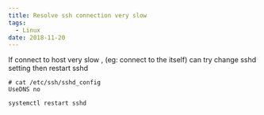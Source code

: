 ```yaml
---
title: Resolve ssh connection very slow 
tags:
  - Linux
date: 2018-11-20
---
```


If connect to host very slow , (eg: connect to the itself) can try change sshd setting then restart sshd
```
# cat /etc/ssh/sshd_config
UseDNS no
```
`systemctl restart sshd`